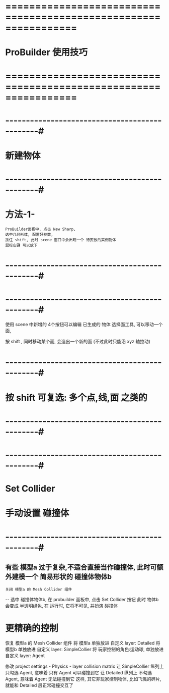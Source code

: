 # ================================================================ #
#                   ProBuilder 使用技巧
# ================================================================ #


# ----------------------------------------------#
#       新建物体 
# ----------------------------------------------#

# 方法-1-
    ProBuilder面板中, 点击 New Sharp, 
    选中几何形体, 配置好参数,
    按住 shift, 此时 scene 窗口中会出现一个 待安放的实例物体
    鼠标左键 可以放下



# ----------------------------------------------#
#       
# ----------------------------------------------#
使用 scene 中新增的 4个按钮可以编辑 已生成的 物体
选择面工具, 可以移动一个面, 

按 shift , 同时移动某个面, 会造出一个新的面
(不过此时只能沿 xyz 轴拉动)


# ----------------------------------------------#
#    按 shift 可复选: 多个点,线,面 之类的
# ----------------------------------------------#




# ----------------------------------------------#
#         Set Collider 
#        手动设置 碰撞体
# ----------------------------------------------#
有些 模型a 过于复杂,不适合直接当作碰撞体, 此时可额外建模一个 简易形状的 碰撞体物体b
--
    关闭 模型a 的 Mesh Collider 组件
--
    选中 碰撞体物体b, 在 probuilder 面板中, 点击 Set Collider 按钮
    此时 物体b 会变成 半透明绿色, 在 运行时, 它将不可见, 并扮演 碰撞体

# 更精确的控制
恢复 模型a 的 Mesh Collider 组件
将 模型a 单独放进 自定义 layer: Detailed
将 模型b 单独放进 自定义 layer: SimpleCollier
将 玩家控制的角色:运动球,  单独放进 自定义 layer: Agent

修改 project settings - Physics - layer collision matrix
    让 SimpleCollier 纵列上 只勾选 Agent, 意味着 只有 Agent 可以碰撞到它
    让 Detailed 纵列上 不勾选 Agent, 意味着 Agent 无法碰撞到它
        这样, 其它非玩家控制物体, 比如飞溅的碎片, 就能和 Detailed 层正常碰撞交互了































